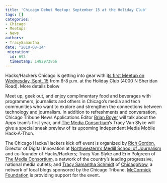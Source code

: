 ```yaml
---
title: 'Chicago Debut Meetup: September 15 at the Holiday Club'
tags: []
categories:
- Chicago
- Meetups
- News
authors:
- TracySamantha
date: "2010-08-24"
_migration:
  id: 693
  timestamp: 1482973866
---
```


Hacks/Hackers Chicago is getting into gear with i[ts first Meetup on Wednesday, Sept. 15][1] from 6-8 p.m. at the Holiday Club (4000 N Sheridan Road). More details below

Meet up, geek out, and enjoy complimentary food and beverages with programmers, journalists and others in Chicago’s media and tech communities who want to explore and strengthen the connections between technology and journalism. In addition to refreshments and conversation, Chicago Tribune News Applications Editor [Brian Boyer][2] will talk about the Apps team’s first year, and [The Media Consortium][3]’s Tracy Van Slyke will give a special sneak preview of its upcoming Independent Media Mobile Hack-A-Thon.

The Chicago Hacks/Hackers kick off event is organized by [Rich Gordon][4], Director of Digital Innovation at [Northwestern’s Medill School of Journalism][5] and co-founder of Hacks/Hackers; Tracy Van Slyke and Erin Polgreen of [The Media Consortium][3], a network of the country’s leading progressive, national media outlets; and [Tracy Samantha Schmidt][6] of [ChicagoNow][7], a network of local blogs sponsored by the Chicago Tribune. [McCormick Foundation][8] is providing support for the event.

 [1]: http://meetupchicago.hackshackers.com/calendar/14512445/
 [2]: http://brianboyer.com
 [3]: http://www.themediaconsortium.org/
 [4]: http://www.medill.northwestern.edu/faculty/fulltime.aspx?id=59579
 [5]: http://www.medill.northwestern.edu/
 [6]: http://twitter.com/tracysamantha
 [7]: http://chicagonow.com
 [8]: http://www.mccormickfoundation.org/